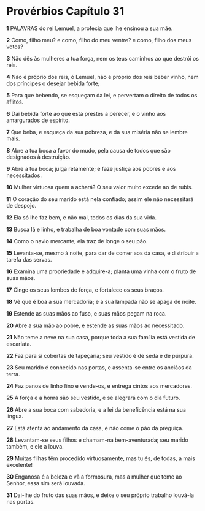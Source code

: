 # Provérbios Capítulo 31

**1** 	PALAVRAS do rei Lemuel, a profecia que lhe ensinou a sua mãe.

**2** 	Como, filho meu? e como, filho do meu ventre? e como, filho dos meus votos?

**3** 	Não dês às mulheres a tua força, nem os teus caminhos ao que destrói os reis.

**4** 	Não é próprio dos reis, ó Lemuel, não é próprio dos reis beber vinho, nem dos príncipes o desejar bebida forte;

**5** 	Para que bebendo, se esqueçam da lei, e pervertam o direito de todos os aflitos.

**6** 	Dai bebida forte ao que está prestes a perecer, e o vinho aos amargurados de espírito.

**7** 	Que beba, e esqueça da sua pobreza, e da sua miséria não se lembre mais.

**8** 	Abre a tua boca a favor do mudo, pela causa de todos que são designados à destruição.

**9** 	Abre a tua boca; julga retamente; e faze justiça aos pobres e aos necessitados.

**10** 	Mulher virtuosa quem a achará? O seu valor muito excede ao de rubis.

**11** 	O coração do seu marido está nela confiado; assim ele não necessitará de despojo.

**12** 	Ela só lhe faz bem, e não mal, todos os dias da sua vida.

**13** 	Busca lã e linho, e trabalha de boa vontade com suas mãos.

**14** 	Como o navio mercante, ela traz de longe o seu pão.

**15** 	Levanta-se, mesmo à noite, para dar de comer aos da casa, e distribuir a tarefa das servas.

**16** 	Examina uma propriedade e adquire-a; planta uma vinha com o fruto de suas mãos.

**17** 	Cinge os seus lombos de força, e fortalece os seus braços.

**18** 	Vê que é boa a sua mercadoria; e a sua lâmpada não se apaga de noite.

**19** 	Estende as suas mãos ao fuso, e suas mãos pegam na roca.

**20** 	Abre a sua mão ao pobre, e estende as suas mãos ao necessitado.

**21** 	Não teme a neve na sua casa, porque toda a sua família está vestida de escarlata.

**22** 	Faz para si cobertas de tapeçaria; seu vestido é de seda e de púrpura.

**23** 	Seu marido é conhecido nas portas, e assenta-se entre os anciãos da terra.

**24** 	Faz panos de linho fino e vende-os, e entrega cintos aos mercadores.

**25** 	A força e a honra são seu vestido, e se alegrará com o dia futuro.

**26** 	Abre a sua boca com sabedoria, e a lei da beneficência está na sua língua.

**27** 	Está atenta ao andamento da casa, e não come o pão da preguiça.

**28** 	Levantam-se seus filhos e chamam-na bem-aventurada; seu marido também, e ele a louva.

**29** 	Muitas filhas têm procedido virtuosamente, mas tu és, de todas, a mais excelente!

**30** 	Enganosa é a beleza e vã a formosura, mas a mulher que teme ao Senhor, essa sim será louvada.

**31** 	Dai-lhe do fruto das suas mãos, e deixe o seu próprio trabalho louvá-la nas portas.


